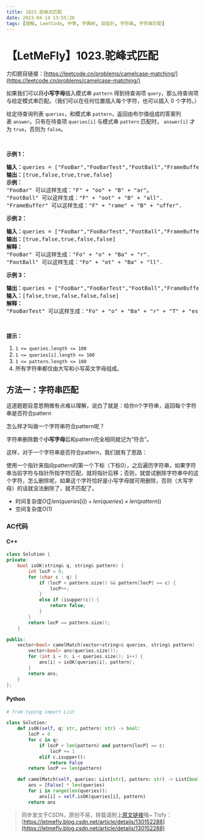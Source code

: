 ```yaml
---
title: 1023.驼峰式匹配
date: 2023-04-14 13:55:28
tags: [题解, LeetCode, 中等, 字典树, 双指针, 字符串, 字符串匹配]
---
```


# 【LetMeFly】1023.驼峰式匹配

力扣题目链接：[https://leetcode.cn/problems/camelcase-matching/](https://leetcode.cn/problems/camelcase-matching/)

<p>如果我们可以将<strong>小写字母</strong>插入模式串&nbsp;<code>pattern</code>&nbsp;得到待查询项&nbsp;<code>query</code>，那么待查询项与给定模式串匹配。（我们可以在任何位置插入每个字符，也可以插入 0 个字符。）</p>

<p>给定待查询列表&nbsp;<code>queries</code>，和模式串&nbsp;<code>pattern</code>，返回由布尔值组成的答案列表&nbsp;<code>answer</code>。只有在待查项&nbsp;<code>queries[i]</code> 与模式串&nbsp;<code>pattern</code> 匹配时，&nbsp;<code>answer[i]</code>&nbsp;才为 <code>true</code>，否则为 <code>false</code>。</p>

<p>&nbsp;</p>

<p><strong>示例 1：</strong></p>

<pre><strong>输入：</strong>queries = [&quot;FooBar&quot;,&quot;FooBarTest&quot;,&quot;FootBall&quot;,&quot;FrameBuffer&quot;,&quot;ForceFeedBack&quot;], pattern = &quot;FB&quot;
<strong>输出：</strong>[true,false,true,true,false]
<strong>示例：</strong>
&quot;FooBar&quot; 可以这样生成：&quot;F&quot; + &quot;oo&quot; + &quot;B&quot; + &quot;ar&quot;。
&quot;FootBall&quot; 可以这样生成：&quot;F&quot; + &quot;oot&quot; + &quot;B&quot; + &quot;all&quot;.
&quot;FrameBuffer&quot; 可以这样生成：&quot;F&quot; + &quot;rame&quot; + &quot;B&quot; + &quot;uffer&quot;.</pre>

<p><strong>示例 2：</strong></p>

<pre><strong>输入：</strong>queries = [&quot;FooBar&quot;,&quot;FooBarTest&quot;,&quot;FootBall&quot;,&quot;FrameBuffer&quot;,&quot;ForceFeedBack&quot;], pattern = &quot;FoBa&quot;
<strong>输出：</strong>[true,false,true,false,false]
<strong>解释：</strong>
&quot;FooBar&quot; 可以这样生成：&quot;Fo&quot; + &quot;o&quot; + &quot;Ba&quot; + &quot;r&quot;.
&quot;FootBall&quot; 可以这样生成：&quot;Fo&quot; + &quot;ot&quot; + &quot;Ba&quot; + &quot;ll&quot;.
</pre>

<p><strong>示例 3：</strong></p>

<pre><strong>输出：</strong>queries = [&quot;FooBar&quot;,&quot;FooBarTest&quot;,&quot;FootBall&quot;,&quot;FrameBuffer&quot;,&quot;ForceFeedBack&quot;], pattern = &quot;FoBaT&quot;
<strong>输入：</strong>[false,true,false,false,false]
<strong>解释： </strong>
&quot;FooBarTest&quot; 可以这样生成：&quot;Fo&quot; + &quot;o&quot; + &quot;Ba&quot; + &quot;r&quot; + &quot;T&quot; + &quot;est&quot;.
</pre>

<p>&nbsp;</p>

<p><strong>提示：</strong></p>

<ol>
	<li><code>1 &lt;= queries.length &lt;= 100</code></li>
	<li><code>1 &lt;= queries[i].length &lt;= 100</code></li>
	<li><code>1 &lt;= pattern.length &lt;= 100</code></li>
	<li>所有字符串都仅由大写和小写英文字母组成。</li>
</ol>


    
## 方法一：字符串匹配

这道题题目意思稍微有点难以理解，说白了就是：给你n个字符串，返回每个字符串是否符合pattern

怎么样才叫做一个字符串符合pattern呢？

字符串删除数个**小写字母**后和pattern完全相同就记为“符合”。

这样，对于一个字符串是否符合pattern，我们就有了思路：

使用一个指针来指向pattern的第一个下标（下标0），之后遍历字符串，如果字符串当前字符与指针所指字符匹配，就将指针后移；否则，就尝试删除字符串中的这个字符，怎么删除呢，如果这个字符恰好是小写字母就可用删除，否则（大写字母）的话就没法删除了，就不匹配了。

+ 时间复杂度$O(\sum len(queries[i]) + len(queries)\times len(pattern))$
+ 空间复杂度$O(1)$

### AC代码

#### C++

```cpp
class Solution {
private:
    bool isOK(string& q, string& pattern) {
        int locP = 0;
        for (char c : q) {
            if (locP < pattern.size() && pattern[locP] == c) {
                locP++;
            }
            else if (isupper(c)) {
                return false;
            }
        }
        return locP == pattern.size();
    }

public:
    vector<bool> camelMatch(vector<string>& queries, string& pattern) {
        vector<bool> ans(queries.size());
        for (int i = 0; i < queries.size(); i++) {
            ans[i] = isOK(queries[i], pattern);
        }
        return ans;
    }
};
```

#### Python

```python
# from typing import List

class Solution:
    def isOK(self, q: str, pattern: str) -> bool:
        locP = 0
        for c in q:
            if locP < len(pattern) and pattern[locP] == c:
                locP += 1
            elif c.isupper():
                return False
        return locP == len(pattern)

    def camelMatch(self, queries: List[str], pattern: str) -> List[bool]:
        ans = [False] * len(queries)
        for i in range(len(queries)):
            ans[i] = self.isOK(queries[i], pattern)
        return ans
```

> 同步发文于CSDN，原创不易，转载请附上[原文链接](https://leetcode.letmefly.xyz/2023/04/14/LeetCode%201023.%E9%A9%BC%E5%B3%B0%E5%BC%8F%E5%8C%B9%E9%85%8D/)哦~
> Tisfy：[https://letmefly.blog.csdn.net/article/details/130152288](https://letmefly.blog.csdn.net/article/details/130152288)
